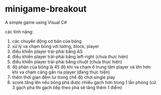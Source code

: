 # minigame-breakout
A simple game using Visual C#

các tính năng:
1. các chuyển động cơ bản của bóng
2. xử lý va chạm bóng với tường, block, player
3. điều khiển player trái-phải bằng AS
4. điều khiển player trái-phải bằng left-right (chưa thực hiện)
5. điều khiển player trái-phải bằng chuột (chưa thực hiện)
6. độ phản của bóng là 45 độ khi va chạm ở trung tâm player và lớn hơn khi va chạm càng gần rìa player (đang thực hiện)
7. thêm thời gian đếm lui trong chế độ chơi single play
8. score tăng lên nếu bóng phá được nhiều gạch hơn trong 1 lần phóng (cứ 3 gạch phá thì gạch tiếp theo phá sẽ tăng thêm 1 điểm)
